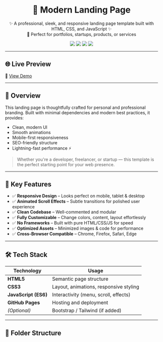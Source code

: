 <h1 align="center">🚀 Modern Landing Page</h1>

<p align="center">
  ✨ A professional, sleek, and responsive landing page template built with HTML, CSS, and JavaScript ✨<br>
  💼 Perfect for portfolios, startups, products, or services
</p>

<p align="center">
  <a href="https://shivammaurya2002.github.io/Landing-Page" target="_blank"><img src="https://img.shields.io/badge/Live-Demo-green?style=flat-square&logo=github"></a>
  <img src="https://img.shields.io/github/license/ShivamMaurya2002/Landing-Page?style=flat-square">
  <img src="https://img.shields.io/github/languages/top/ShivamMaurya2002/Landing-Page?style=flat-square">
  <img src="https://img.shields.io/github/last-commit/ShivamMaurya2002/Landing-Page?style=flat-square">
</p>

---

## 🌐 Live Preview

🔗 [View Demo](https://shivammaurya2002.github.io/Landing-Page)

---

## 🧾 Overview

This landing page is thoughtfully crafted for personal and professional branding. Built with minimal dependencies and modern best practices, it provides:

- Clean, modern UI
- Smooth animations
- Mobile-first responsiveness
- SEO-friendly structure
- Lightning-fast performance ⚡

> Whether you're a developer, freelancer, or startup — this template is the perfect starting point for your web presence.

---

## 🎯 Key Features

- ✅ **Responsive Design** – Looks perfect on mobile, tablet & desktop  
- ✅ **Animated Scroll Effects** – Subtle transitions for polished user experience  
- ✅ **Clean Codebase** – Well-commented and modular  
- ✅ **Fully Customizable** – Change colors, content, layout effortlessly  
- ✅ **No Frameworks** – Built with pure HTML/CSS/JS for speed  
- ✅ **Optimized Assets** – Minimized images & code for performance  
- ✅ **Cross-Browser Compatible** – Chrome, Firefox, Safari, Edge  

---

## 🛠 Tech Stack

| Technology  | Usage                   |
|-------------|--------------------------|
| **HTML5**   | Semantic page structure |
| **CSS3**    | Layout, animations, responsive styling |
| **JavaScript (ES6)** | Interactivity (menu, scroll, effects) |
| **GitHub Pages** | Hosting and deployment |
| *(Optional)* | Bootstrap / Tailwind (if added) |

---

## 📁 Folder Structure

